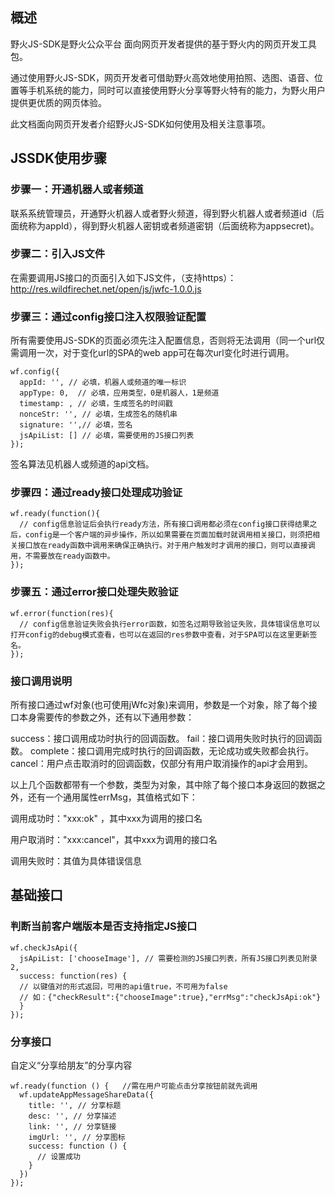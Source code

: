 ## 概述

野火JS-SDK是野火公众平台 面向网页开发者提供的基于野火内的网页开发工具包。

通过使用野火JS-SDK，网页开发者可借助野火高效地使用拍照、选图、语音、位置等手机系统的能力，同时可以直接使用野火分享等野火特有的能力，为野火用户提供更优质的网页体验。

此文档面向网页开发者介绍野火JS-SDK如何使用及相关注意事项。

## JSSDK使用步骤

### 步骤一：开通机器人或者频道

联系系统管理员，开通野火机器人或者野火频道，得到野火机器人或者频道id（后面统称为appId），得到野火机器人密钥或者频道密钥（后面统称为appsecret)。

### 步骤二：引入JS文件

在需要调用JS接口的页面引入如下JS文件，（支持https）：http://res.wildfirechet.net/open/js/jwfc-1.0.0.js

### 步骤三：通过config接口注入权限验证配置

所有需要使用JS-SDK的页面必须先注入配置信息，否则将无法调用（同一个url仅需调用一次，对于变化url的SPA的web app可在每次url变化时进行调用。
```
wf.config({
  appId: '', // 必填，机器人或频道的唯一标识
  appType: 0,  // 必填，应用类型，0是机器人，1是频道
  timestamp: , // 必填，生成签名的时间戳
  nonceStr: '', // 必填，生成签名的随机串
  signature: '',// 必填，签名
  jsApiList: [] // 必填，需要使用的JS接口列表
});
```
签名算法见机器人或频道的api文档。

### 步骤四：通过ready接口处理成功验证
```
wf.ready(function(){
  // config信息验证后会执行ready方法，所有接口调用都必须在config接口获得结果之后，config是一个客户端的异步操作，所以如果需要在页面加载时就调用相关接口，则须把相关接口放在ready函数中调用来确保正确执行。对于用户触发时才调用的接口，则可以直接调用，不需要放在ready函数中。
});
```
### 步骤五：通过error接口处理失败验证
```
wf.error(function(res){
  // config信息验证失败会执行error函数，如签名过期导致验证失败，具体错误信息可以打开config的debug模式查看，也可以在返回的res参数中查看，对于SPA可以在这里更新签名。
});
````

### 接口调用说明

所有接口通过wf对象(也可使用jWfc对象)来调用，参数是一个对象，除了每个接口本身需要传的参数之外，还有以下通用参数：

success：接口调用成功时执行的回调函数。
fail：接口调用失败时执行的回调函数。
complete：接口调用完成时执行的回调函数，无论成功或失败都会执行。
cancel：用户点击取消时的回调函数，仅部分有用户取消操作的api才会用到。

以上几个函数都带有一个参数，类型为对象，其中除了每个接口本身返回的数据之外，还有一个通用属性errMsg，其值格式如下：

调用成功时："xxx:ok" ，其中xxx为调用的接口名

用户取消时："xxx:cancel"，其中xxx为调用的接口名

调用失败时：其值为具体错误信息

## 基础接口

### 判断当前客户端版本是否支持指定JS接口
```
wf.checkJsApi({
  jsApiList: ['chooseImage'], // 需要检测的JS接口列表，所有JS接口列表见附录2,
  success: function(res) {
  // 以键值对的形式返回，可用的api值true，不可用为false
  // 如：{"checkResult":{"chooseImage":true},"errMsg":"checkJsApi:ok"}
  }
});
```

### 分享接口

自定义“分享给朋友”的分享内容
```
wf.ready(function () {   //需在用户可能点击分享按钮前就先调用
  wf.updateAppMessageShareData({
    title: '', // 分享标题
    desc: '', // 分享描述
    link: '', // 分享链接
    imgUrl: '', // 分享图标
    success: function () {
      // 设置成功
    }
  })
});
```
